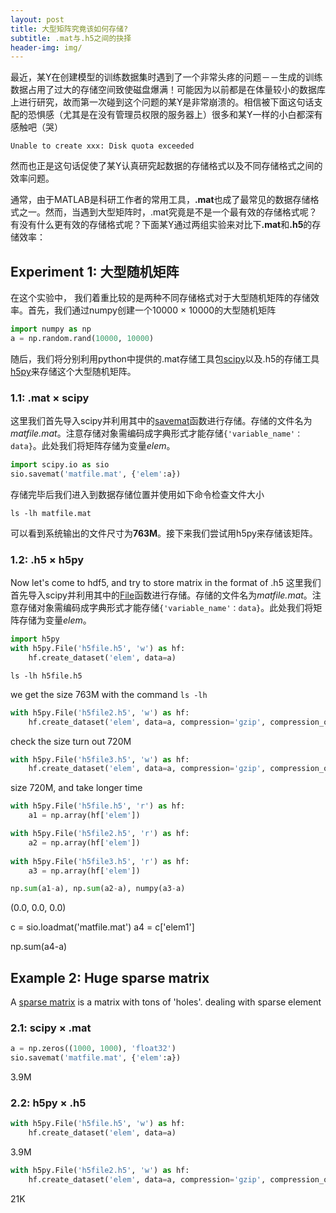 ```yaml
---
layout: post
title: 大型矩阵究竟该如何存储?
subtitle: .mat与.h5之间的抉择
header-img: img/
---
```


最近，某Y在创建模型的训练数据集时遇到了一个非常头疼的问题－－生成的训练数据占用了过大的存储空间致使磁盘爆满！可能因为以前都是在体量较小的数据库上进行研究，故而第一次碰到这个问题的某Y是非常崩溃的。相信被下面这句话支配的恐惧感（尤其是在没有管理员权限的服务器上）很多和某Y一样的小白都深有感触吧（哭）
```ccs
Unable to create xxx: Disk quota exceeded
```
然而也正是这句话促使了某Y认真研究起数据的存储格式以及不同存储格式之间的效率问题。

通常，由于MATLAB是科研工作者的常用工具，<strong>.mat</strong>也成了最常见的数据存储格式之一。然而，当遇到大型矩阵时，.mat究竟是不是一个最有效的存储格式呢？有没有什么更有效的存储格式呢？下面某Y通过两组实验来对比下<strong>.mat</strong>和<strong>.h5</strong>的存储效率：

## Experiment 1: 大型随机矩阵
在这个实验中， 我们着重比较的是两种不同存储格式对于大型随机矩阵的存储效率。首先，我们通过numpy创建一个10000 &#xd7; 10000的大型随机矩阵
```python
import numpy as np
a = np.random.rand(10000, 10000)
```
随后，我们将分别利用python中提供的.mat存储工具包[scipy](https://www.scipy.org/)以及.h5的存储工具[h5py](https://www.h5py.org/)来存储这个大型随机矩阵。

### 1.1: .mat &#xd7; scipy
这里我们首先导入scipy并利用其中的[savemat](https://docs.scipy.org/doc/scipy/reference/generated/scipy.io.savemat.html)函数进行存储。存储的文件名为<em>matfile.mat</em>。注意存储对象需编码成字典形式才能存储`{'variable_name'：data}`。此处我们将矩阵存储为变量<em>elem</em>。
```python
import scipy.io as sio
sio.savemat('matfile.mat', {'elem':a})
```

存储完毕后我们进入到数据存储位置并使用如下命令检查文件大小
```ccs
ls -lh matfile.mat
```

可以看到系统输出的文件尺寸为<strong>763M</strong>。接下来我们尝试用h5py来存储该矩阵。

### 1.2: .h5 &#xd7; h5py
Now let's come to hdf5, and try to store matrix in the format of .h5
这里我们首先导入scipy并利用其中的[File](http://docs.h5py.org/en/stable/high/file.html)函数进行存储。存储的文件名为<em>matfile.mat</em>。注意存储对象需编码成字典形式才能存储`{'variable_name'：data}`。此处我们将矩阵存储为变量<em>elem</em>。
```python
import h5py
with h5py.File('h5file.h5', 'w') as hf:
    hf.create_dataset('elem', data=a)
```

```ccs
ls -lh h5file.h5
```


we get the size 763M with the command `ls -lh`

```python
with h5py.File('h5file2.h5', 'w') as hf:
    hf.create_dataset('elem', data=a, compression='gzip', compression_opts=9)
```
check the size turn out 720M
```python
with h5py.File('h5file3.h5', 'w') as hf:
    hf.create_dataset('elem', data=a, compression='gzip', compression_opts=4)
```
size 720M, and take longer time
```python
with h5py.File('h5file.h5', 'r') as hf:
    a1 = np.array(hf['elem'])

with h5py.File('h5file2.h5', 'r') as hf:
    a2 = np.array(hf['elem'])
    
with h5py.File('h5file3.h5', 'r') as hf:
    a3 = np.array(hf['elem'])

np.sum(a1-a), np.sum(a2-a), numpy(a3-a)
```
(0.0, 0.0, 0.0)

c = sio.loadmat('matfile.mat')
a4 = c['elem1']

np.sum(a4-a)


## Example 2: Huge sparse matrix

A [sparse matrix](https://en.wikipedia.org/wiki/Sparse_matrix) is a matrix with tons of 'holes'.
dealing with sparse element

### 2.1: scipy &#xd7; .mat
```python
a = np.zeros((1000, 1000), 'float32')
sio.savemat('matfile.mat', {'elem':a})
```
3.9M
### 2.2: h5py &#xd7; .h5
```python
with h5py.File('h5file.h5', 'w') as hf:
    hf.create_dataset('elem', data=a)
```
3.9M
```python
with h5py.File('h5file2.h5', 'w') as hf:
    hf.create_dataset('elem', data=a, compression='gzip', compression_opts=9)
```
21K



